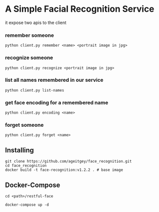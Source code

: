 # A Simple Facial Recognition Service

it expose two apis to the client
### remember someone
```shell script
python client.py remember <name> <portrait image in jpg>
```
### recognize someone
```shell script
python client.py recognize <portrait image in jpg>
```
### list all names remembered in our service
```shell script
python client.py list-names
```
### get face encoding for a remembered name
```shell script
python client.py encoding <name>
```
### forget someone
```shell script
python client.py forget <name>
```
## Installing 
```shell script
git clone https://github.com/ageitgey/face_recognition.git
cd face_recognition
docker build -t face-recognition:v1.2.2 . # base image
```
## Docker-Compose
```shell script
cd <path>/restful-face
```
```shell script
docker-compose up -d
```